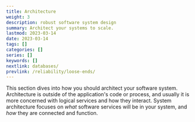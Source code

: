 ```yaml
---
title: Architecture
weight: 3
description: robust software system design
summary: Architect your systems to scale.
lastmod: 2023-03-14
date: 2023-03-14
tags: []
categories: []
series: []
keywords: []
nextlink: databases/
prevlink: /reliability/loose-ends/
---
```


This section dives into how you should architect your software system.  Architecture is outside of the 
application's code or process, and usually it is more concerned with logical services and how they 
interact.  System architecture focuses on *what* software services will be in your system, and *how* they
are connected and function.